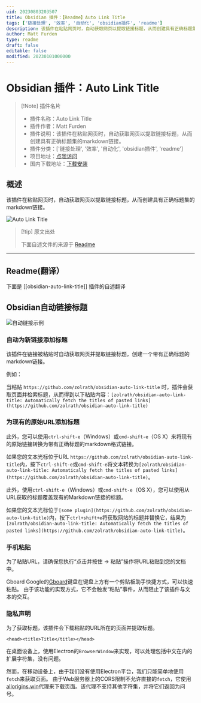 ```yaml
---
uid: 20230803203507
title: Obsidian 插件：【Readme】Auto Link Title
tags: ['链接处理', '效率', '自动化', 'obsidian插件', 'readme']
description: 该插件在粘贴网页时，自动获取网页以提取链接标题，从而创建具有正确标题集的markdown链接。
author: Matt Furden
type: readme
draft: false
editable: false
modified: 20230101000000
---
```


# Obsidian 插件：Auto Link Title

> [!Note] 插件名片
> - 插件名称：Auto Link Title
> - 插件作者：Matt Furden
> - 插件说明：该插件在粘贴网页时，自动获取网页以提取链接标题，从而创建具有正确标题集的markdown链接。
> - 插件分类：['链接处理', '效率', '自动化', 'obsidian插件', 'readme']
> - 项目地址：[点我访问](https://github.com/zolrath/obsidian-auto-link-title)
> - 国内下载地址：[下载安装](https://pkmer.cn/products/plugin/pluginMarket/?obsidian-auto-link-title)

## 概述

该插件在粘贴网页时，自动获取网页以提取链接标题，从而创建具有正确标题集的markdown链接。

![Auto Link Title](https://cdn.pkmer.cn/covers/obsidian-auto-link-title.GIF!pkmer)

> [!tip] 原文出处
> 
>下面自述文件的来源于 [Readme](https://ghproxy.net/https://raw.githubusercontent.com/zolrath/obsidian-auto-link-title/main/README.md)
> 

---

## Readme(翻译）

下面是 [[obsidian-auto-link-title]] 插件的自述翻译


## Obsidian自动链接标题
![自动链接示例](auto-link-title.gif)

### 自动为新链接添加标题
该插件在链接被粘贴时自动获取网页并提取链接标题，创建一个带有正确标题的markdown链接。

例如：

当粘贴 `https://github.com/zolrath/obsidian-auto-link-title` 时，插件会获取页面并检索标题，从而得到以下粘贴内容：`[zolrath/obsidian-auto-link-title: Automatically fetch the titles of pasted links](https://github.com/zolrath/obsidian-auto-link-title)`

### 为现有的原始URL添加标题
此外，您可以使用`ctrl-shift-e`（Windows）或`cmd-shift-e`（OS X）来将现有的原始链接转换为带有正确标题的markdown格式链接。

如果您的文本光标位于URL `https://github.com/zolrath/obsidian-auto-link-title`内，按下`ctrl-shift-e`或`cmd-shift-e`将文本转换为`[zolrath/obsidian-auto-link-title: Automatically fetch the titles of pasted links](https://github.com/zolrath/obsidian-auto-link-title)`。

此外，使用`ctrl-shift-e`（Windows）或`cmd-shift-e`（OS X），您可以使用从URL获取的标题覆盖现有的Markdown链接的标题。

如果您的文本光标位于`[some plugin](https://github.com/zolrath/obsidian-auto-link-title)`内，按下`ctrl+shift+e`将获取网站的标题并替换它，结果为`[zolrath/obsidian-auto-link-title: Automatically fetch the titles of pasted links](https://github.com/zolrath/obsidian-auto-link-title)`。

### 手机粘贴
为了粘贴URL，请确保您执行“点击并按住 -> 粘贴”操作将URL粘贴到您的文档中。

Gboard
Google的[Gboard](https://play.google.com/store/apps/details?id=com.google.android.inputmethod.latin&hl=en_US&gl=US)键盘在键盘上方有一个剪贴板助手快捷方式，可以快速粘贴。
由于该功能的实现方式，它不会触发“粘贴”事件，从而阻止了该插件与文本的交互。

### 隐私声明
为了获取标题，该插件会下载粘贴的URL所在的页面并提取标题。

`<head><title>Title</title></head>`

在桌面设备上，使用Electron的`BrowserWindow`来实现，可以处理包括中文在内的扩展字符集，没有问题。

然而，在移动设备上，由于我们没有使用Electron平台，我们只能简单地使用`fetch`来获取页面。
由于Web服务器上的CORS限制不允许直接的`fetch`，它使用[allorigins.win](https://allorigins.win)代理来下载页面。该代理不支持其他字符集，并将它们返回为问号。



